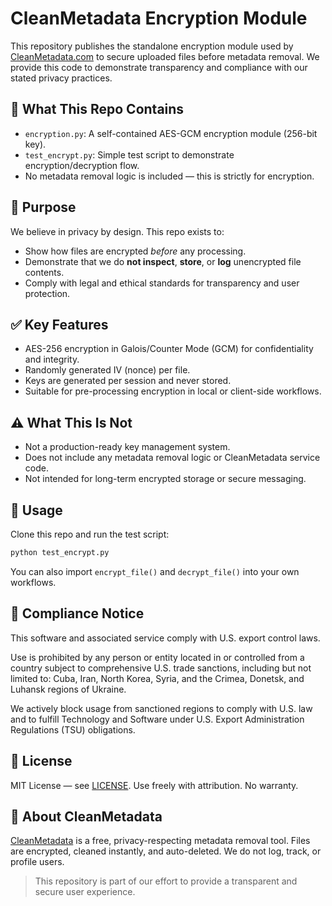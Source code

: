 # CleanMetadata Encryption Module

This repository publishes the standalone encryption module used by [CleanMetadata.com](https://www.cleanmetadata.com) to secure uploaded files before metadata removal. We provide this code to demonstrate transparency and compliance with our stated privacy practices.

## 🔐 What This Repo Contains

- `encryption.py`: A self-contained AES-GCM encryption module (256-bit key).
- `test_encrypt.py`: Simple test script to demonstrate encryption/decryption flow.
- No metadata removal logic is included — this is strictly for encryption.

## 🎯 Purpose

We believe in privacy by design. This repo exists to:
- Show how files are encrypted *before* any processing.
- Demonstrate that we do **not inspect**, **store**, or **log** unencrypted file contents.
- Comply with legal and ethical standards for transparency and user protection.

## ✅ Key Features

- AES-256 encryption in Galois/Counter Mode (GCM) for confidentiality and integrity.
- Randomly generated IV (nonce) per file.
- Keys are generated per session and never stored.
- Suitable for pre-processing encryption in local or client-side workflows.

## ⚠️ What This Is Not

- Not a production-ready key management system.
- Does not include any metadata removal logic or CleanMetadata service code.
- Not intended for long-term encrypted storage or secure messaging.

## 🚀 Usage

Clone this repo and run the test script:

```bash
python test_encrypt.py
```

You can also import `encrypt_file()` and `decrypt_file()` into your own workflows.

## 🧾 Compliance Notice

This software and associated service comply with U.S. export control laws.

Use is prohibited by any person or entity located in or controlled from a country subject to comprehensive U.S. trade sanctions, including but not limited to: Cuba, Iran, North Korea, Syria, and the Crimea, Donetsk, and Luhansk regions of Ukraine.

We actively block usage from sanctioned regions to comply with U.S. law and to fulfill Technology and Software under U.S. Export Administration Regulations (TSU) obligations.

## 📜 License

MIT License — see [LICENSE](LICENSE). Use freely with attribution. No warranty.

## 📣 About CleanMetadata

[CleanMetadata](https://www.cleanmetadata.com) is a free, privacy-respecting metadata removal tool. Files are encrypted, cleaned instantly, and auto-deleted. We do not log, track, or profile users.

> This repository is part of our effort to provide a transparent and secure user experience.
